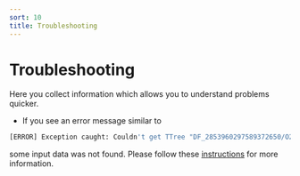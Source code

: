 ```yaml
---
sort: 10
title: Troubleshooting
---
```


# Troubleshooting

Here you collect information which allows you to understand problems quicker.

- If you see an error message similar to 
```csh
[ERROR] Exception caught: Couldn't get TTree "DF_2853960297589372650/O2v0dataext"
```
some input data was not found. Please follow these [instructions](treenotfound.md) for more information.
